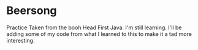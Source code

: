 # Beersong
Practice
Taken from the booh Head First Java.
I'm still learning.
I'll be adding some of my code from what I learned to this to make it a tad more interesting.
